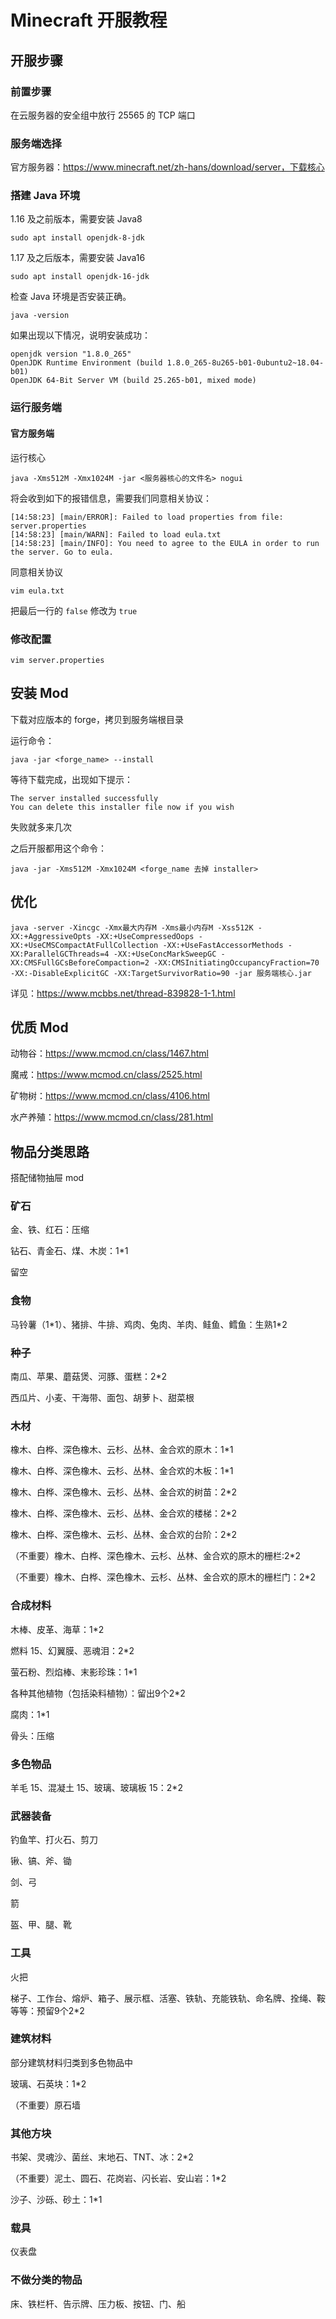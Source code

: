 # Minecraft 开服教程

## 开服步骤

### 前置步骤

在云服务器的安全组中放行 25565 的 TCP 端口

### 服务端选择

官方服务器：https://www.minecraft.net/zh-hans/download/server，下载核心

### 搭建 Java 环境

1.16 及之前版本，需要安装 Java8

```shell
sudo apt install openjdk-8-jdk
```

1.17 及之后版本，需要安装 Java16

```shell
sudo apt install openjdk-16-jdk
```

检查 Java 环境是否安装正确。

```text
java -version
```

如果出现以下情况，说明安装成功：

```text
openjdk version "1.8.0_265"
OpenJDK Runtime Environment (build 1.8.0_265-8u265-b01-0ubuntu2~18.04-b01)
OpenJDK 64-Bit Server VM (build 25.265-b01, mixed mode)
```

### 运行服务端

#### 官方服务端

运行核心

```shell
java -Xms512M -Xmx1024M -jar <服务器核心的文件名> nogui
```

将会收到如下的报错信息，需要我们同意相关协议：

```shell
[14:58:23] [main/ERROR]: Failed to load properties from file: server.properties
[14:58:23] [main/WARN]: Failed to load eula.txt
[14:58:23] [main/INFO]: You need to agree to the EULA in order to run the server. Go to eula.
```

同意相关协议

```shell
vim eula.txt
```

把最后一行的 `false` 修改为 `true`

### 修改配置

```shell
vim server.properties
```

## 安装 Mod

下载对应版本的 forge，拷贝到服务端根目录

运行命令：

```shell
java -jar <forge_name> --install
```

等待下载完成，出现如下提示：

```shell
The server installed successfully
You can delete this installer file now if you wish
```

失败就多来几次

之后开服都用这个命令：

```shell
java -jar -Xms512M -Xmx1024M <forge_name 去掉 installer> 
```

## 优化

```shell
java -server -Xincgc -Xmx最大内存M -Xms最小内存M -Xss512K -XX:+AggressiveOpts -XX:+UseCompressedOops -XX:+UseCMSCompactAtFullCollection -XX:+UseFastAccessorMethods -XX:ParallelGCThreads=4 -XX:+UseConcMarkSweepGC -XX:CMSFullGCsBeforeCompaction=2 -XX:CMSInitiatingOccupancyFraction=70 -XX:-DisableExplicitGC -XX:TargetSurvivorRatio=90 -jar 服务端核心.jar
```

详见：https://www.mcbbs.net/thread-839828-1-1.html

## 优质 Mod

动物谷：https://www.mcmod.cn/class/1467.html

魔戒：https://www.mcmod.cn/class/2525.html

矿物树：https://www.mcmod.cn/class/4106.html

水产养殖：https://www.mcmod.cn/class/281.html

## 物品分类思路

搭配储物抽屉 mod

### 矿石

金、铁、红石：压缩

钻石、青金石、煤、木炭：1*1

留空

### 食物

马铃薯（1\*1）、猪排、牛排、鸡肉、兔肉、羊肉、鲑鱼、鳕鱼：生熟1*2

### 种子

南瓜、苹果、蘑菇煲、河豚、蛋糕：2*2

西瓜片、小麦、干海带、面包、胡萝卜、甜菜根

### 木材

橡木、白桦、深色橡木、云杉、丛林、金合欢的原木：1*1

橡木、白桦、深色橡木、云杉、丛林、金合欢的木板：1*1

橡木、白桦、深色橡木、云杉、丛林、金合欢的树苗：2*2

橡木、白桦、深色橡木、云杉、丛林、金合欢的楼梯：2*2

橡木、白桦、深色橡木、云杉、丛林、金合欢的台阶：2*2

（不重要）橡木、白桦、深色橡木、云杉、丛林、金合欢的原木的栅栏:2*2

（不重要）橡木、白桦、深色橡木、云杉、丛林、金合欢的原木的栅栏门：2*2

### 合成材料

木棒、皮革、海草：1*2

燃料 15、幻翼膜、恶魂泪：2*2

萤石粉、烈焰棒、末影珍珠：1*1

各种其他植物（包括染料植物）：留出9个2*2

腐肉：1*1

骨头：压缩

### 多色物品

羊毛 15、混凝土 15、玻璃、玻璃板 15：2*2

### 武器装备

钓鱼竿、打火石、剪刀

锹、镐、斧、锄

剑、弓

箭

盔、甲、腿、靴

### 工具

火把

梯子、工作台、熔炉、箱子、展示框、活塞、铁轨、充能铁轨、命名牌、拴绳、鞍等等：预留9个2*2

### 建筑材料

部分建筑材料归类到多色物品中

玻璃、石英块：1*2

（不重要）原石墙

### 其他方块

书架、灵魂沙、菌丝、末地石、TNT、冰：2*2

（不重要）泥土、圆石、花岗岩、闪长岩、安山岩：1*2

沙子、沙砾、砂土：1*1



### 载具

仪表盘

### 不做分类的物品

床、铁栏杆、告示牌、压力板、按钮、门、船
